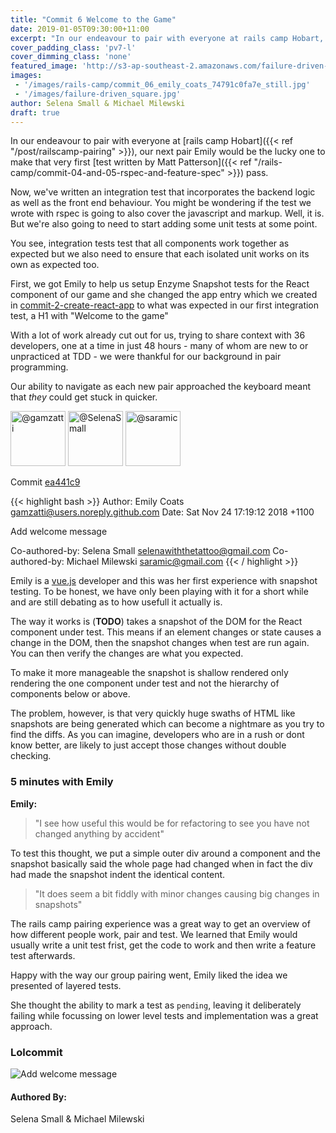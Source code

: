 ```yaml
---
title: "Commit 6 Welcome to the Game"
date: 2019-01-05T09:30:00+11:00
excerpt: "In our endeavour to pair with everyone at rails camp Hobart, our next pair Emily would be the lucky one to make that very first test written by Matt Patterson pass."
cover_padding_class: 'pv7-l'
cover_dimming_class: 'none'
featured_image: 'http://s3-ap-southeast-2.amazonaws.com/failure-driven-blog/railscamp-24-woodfield-hobart/commit_06_emily_coats_74791c0fa7e.gif'
images:
 - '/images/rails-camp/commit_06_emily_coats_74791c0fa7e_still.jpg'
 - '/images/failure-driven_square.jpg'
author: Selena Small & Michael Milewski
draft: true
---
```


In our endeavour to pair with everyone at [rails camp Hobart]({{< ref
"/post/railscamp-pairing" >}}), our next pair Emily would be the lucky one to
make that very first [test written by Matt Patterson]({{< ref
"/rails-camp/commit-04-and-05-rspec-and-feature-spec" >}}) pass.

Now, we've written an integration test that incorporates the backend logic as well as the front end behaviour. You might be wondering if the test we wrote with rspec is going to also cover the javascript and markup. Well, it is. But we're also going to need to start adding some unit tests at some point. 

You see, integration tests test that all components work together as expected but we also need to ensure that each isolated unit works on its own as expected too.

First, we got Emily to help us setup Enzyme Snapshot tests for the React component of our game and she changed the app entry which we created in [commit-2-create-react-app](link/to/post) to what was expected in our first integration test, a H1 with "Welcome to the game"

With a lot of work already cut out for us, trying to share context with 36 developers, one at a time in just 48 hours - many of whom are new to or unpracticed at TDD - we were thankful for our background in pair programming.

Our ability to navigate as each new pair approached the keyboard meant that _they_ could get stuck in quicker.

<img alt="@gamzatti" src="//github.com/gamzatti.png" style="display: inline; width: 88px;" height="88" />
<img alt="@SelenaSmall" src="//github.com/SelenaSmall.png" style="display: inline; width: 88px;" height="88" />
<img alt="@saramic" src="//github.com/saramic.png" style="display: inline; width: 88px;" height="88" />

Commit [ea441c9](https://github.com/failure-driven/railscamp-search-term/commit/ea441c9dfecf4ce2e96d5534773642ce9e16e683)

{{< highlight bash >}}
Author: Emily Coats <gamzatti@users.noreply.github.com>
Date:   Sat Nov 24 17:19:12 2018 +1100

Add welcome message

Co-authored-by: Selena Small <selenawiththetattoo@gmail.com>
Co-authored-by: Michael Milewski <saramic@gmail.com>
{{< / highlight >}}

Emily is a [vue.js](link/to/vue) developer and this was her first experience with snapshot testing. To be honest, we have only been playing with it for a short while and are still debating as to how usefull it actually is. 

The way it works is (**TODO**) takes a snapshot of the DOM for the React component under test. This means if an element changes or state causes a change in the DOM, then the snapshot changes when test are run again. You can then verify the changes are what you expected.

To make it more manageable the snapshot is shallow rendered only rendering the one component under test and not the hierarchy of components below or above. 

The problem, however, is that very quickly huge swaths of HTML like snapshots are being generated which can become a nightmare as you try to find the diffs. As you can imagine, developers who are in a rush or dont know better, are likely to just accept those changes without double checking.

### 5 minutes with Emily

**Emily:** 

> "I see how useful this would be for refactoring to see you have not changed anything 
> by accident"

To test this thought, we put a simple outer div around a component and the snapshot
basically said the whole page had changed when in fact the div had made the
snapshot indent the identical content.

> "It does seem a bit fiddly with minor changes causing big changes in
> snapshots"

The rails camp pairing experience was a great way to get an overview of how different
people work, pair and test. We learned that Emily would usually write a unit
test frist, get the code to work and then write a feature test afterwards.

Happy with the way our group pairing went, Emily liked the idea we presented of
layered tests. 

She thought the ability to mark a test as `pending`, leaving it deliberately failing while focussing on lower level tests and implementation was a great approach.

### Lolcommit

![Add welcome message](https://s3-ap-southeast-2.amazonaws.com/failure-driven-blog/railscamp-24-woodfield-hobart/commit_06_emily_coats_74791c0fa7e.gif)

#### Authored By:

Selena Small & Michael Milewski

